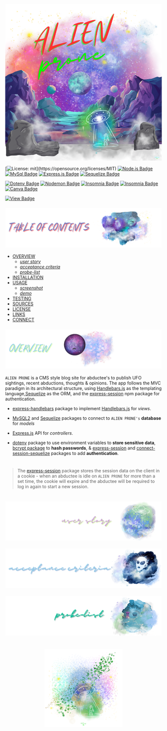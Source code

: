 <p align="center">
<img src="./abductions/branding/header.png"/>
</p>

[![License: mit](https://img.shields.io/badge/license-mit-blue?)](https://opensource.org/licenses/MIT) 
[![Node.js Badge](https://img.shields.io/badge/node-darkblue?logo=nodedotjs&logoColor=fff&style=flat)](https://nodejs.org/en)
[![MySql Badge](https://img.shields.io/badge/mysql-neon.svg?&logo=Mysql&logoColor=white)](https://www.mysql.com)
[![Express.js Badge](https://img.shields.io/badge/express-skyblue.svg?&logo=Express&logoColor=white)](https://expressjs.com/)
[![Sequelize Badge](https://img.shields.io/badge/sequelize-cyan.svg?&logo=Sequelize&logoColor=white)](https://canva.com)

[![Dotenv Badge](https://img.shields.io/badge/dotenv-orchid.svg?&logo=Dotenv&logoColor=white)](https://canva.com)
[![Nodemon Badge](https://img.shields.io/badge/nodemon-plum.svg?&logo=Nodemon&logoColor=white)](https://www.npmjs.com/package/nodemon)
[![Insomnia Badge](https://img.shields.io/badge/insomnia-orange.svg?&logo=Insomnia&logoColor=white)](https://canva.com/) 
[![Insomnia Badge](https://img.shields.io/badge/heroku-crimson.svg?&logo=Insomnia&logoColor=white)](https://canva.com/) 
[![Canva Badge](https://img.shields.io/badge/canva-hotpink.svg?&logo=Canva&logoColor=white)](https://canva.com/)

[![View Badge](https://img.shields.io/badge/view-darkmode-purple.svg?&logo=Github&logoColor=white)](https://canva.com/) 


### ![table-of-contents](./abductions/branding/toc.png)

  - [OVERVIEW](#overview)
    - [*user story*](#user-story)
    - [*acceptance criteria*](#acceptance-criteria)
    - [*probe-list*](#borea-list)
  - [INSTALLATION](#installation)
  - [USAGE](#usage)
    - [*screenshot*](#screenshot)
    - [*demo*](#demo)
  - [TESTING](#testing)
  - [SOURCES](#sources)
  - [LICENSE](#license)
  - [LINKS](#links)
  - [CONNECT](#connect)

### ![overview](./abductions/branding/1.png)

`ALIEN PRONE` is a CMS style blog site for abductee's to publish UFO sightings, recent abductions, thoughts & opinions. The app follows the MVC paradigm in its architectural structure, using [Handlebars.js]() as the templating language,[Sequelize](https://www.npmjs.com/package/sequelize) as the ORM, and the [express-session](https://www.npmjs.com/package/express-session) npm package for authentication.

* [express-handlebars](https://www.npmjs.com/package/express-handlebars) package to implement [Handlebars.js]() for *views*.

* [MySQL2](https://www.npmjs.com/package/mysql2) and [Sequelize](https://www.npmjs.com/package/sequelize) packages to connect  to `ALIEN PRONE's` **database** for *models*

* [Express.js]() API for *controllers*.

* [dotenv](https://www.npmjs.com/package/dotenv) package to use environment variables to **store sensitive data**, [bcrypt package](https://www.npmjs.com/package/bcrypt) to **hash passwords**, & [express-session](https://www.npmjs.com/package/express-session) and  [connect-session-sequelize](https://www.npmjs.com/package/connect-session-sequelize) packages to add **authentication**.

#
>The [express-session](https://www.npmjs.com/package/express-session) package stores the session data on the client in a cookie - when an abductee is idle on `ALIEN PRONE` for more than a set time, the cookie will expire and the abductee will be required to log in again to start a new session.
#



### ![user-story](./abductions/branding/9.png)
<!-- <p align="center">
  <img src="./abductions/branding/user-story.png"/>
</p> -->

### ![acceptance-criteria](./abductions/branding/10.png)
<!-- <p align="center">
  <img src="./abductions/branding/ac.png"/>
</p> -->

### ![probe-list](./abductions/branding/11.png)
<!-- <p align="center">
  <img src="./abductions/branding/probe-list.png"/>
</p> -->

#
<p align="center">
<a href="https://www.christiecamp.com"><img height= '250px' src ="./abductions/branding/taken.png"></a>
</p>